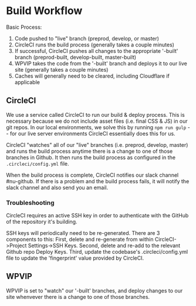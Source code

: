 # Build Workflow

Basic Process:

1) Code pushed to "live" branch (preprod, develop, or master)
2) CircleCI runs the build process (generally takes a couple minutes)
3) If successful, CircleCI pushes all changes to the appropriate '-built' branch (preprod-built, develop-built, master-built)
4) WPVIP takes the code from the '-built' branch and deploys it to our live site (generally takes a couple minutes)
5) Caches will generally need to be cleared, including Cloudflare if applicable

## CircleCI

We use a service called CircleCI to run our build & deploy process. This is necessary because we do not include asset files (i.e. final CSS & JS) in our git repos. In our local environments, we solve this by running `npm run gulp` -- for our live server environments CircleCI essentially does this for us.

CircleCI "watches" all of our "live" branches (i.e. preprod, develop, master) and runs the build process anytime there is a change to one of those branches in Github. It then runs the build process as configured in the `.circleci/config.yml` file.

When the build process is complete, CircleCI notifies our slack channel #nu-github. If there is a problem and the build process fails, it will notify the slack channel and also send you an email.


### Troubleshooting

CircleCI requires an active SSH key in order to authenticate with the GitHub of the repository it's building.

SSH keys will periodically need to be re-generated. There are 3 components to this: First, delete and re-generate from within CircleCI->Project Settings->SSH Keys. Second, delete and re-add to the relevant Github repo Deploy Keys. Third, update the codebase's .circleci/config.yml file to update the 'fingerprint' value provided by CircleCI.

## WPVIP

WPVIP is set to "watch" our '-built' branches, and deploy changes to our site whenvever there is a change to one of those branches.